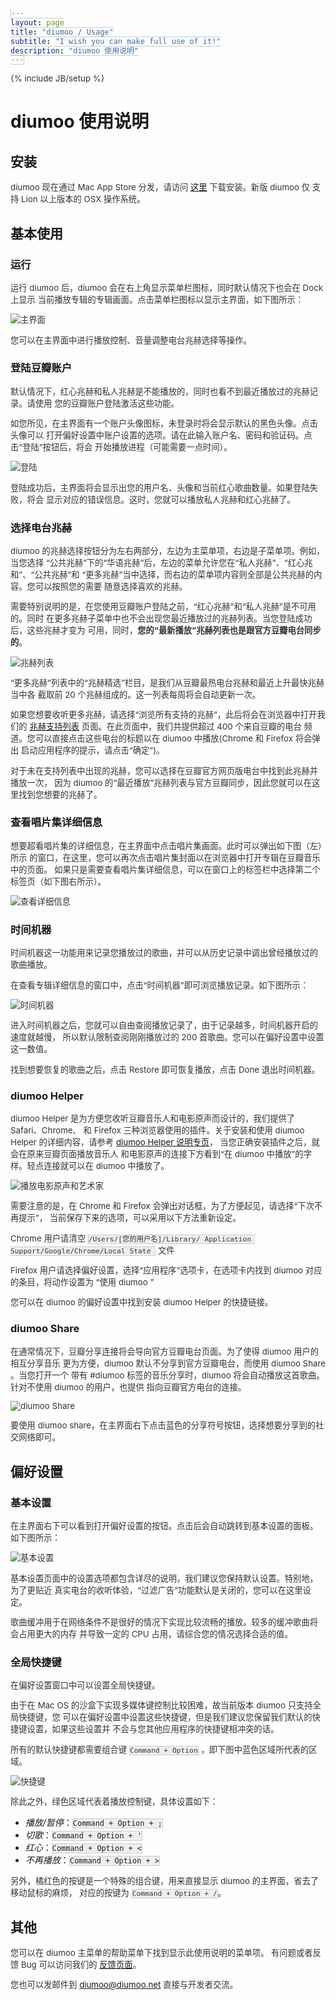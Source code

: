 ```yaml
---
layout: page
title: "diumoo / Usage"
subtitle: "I wish you can make full use of it!"
description: "diumoo 使用说明"
---
```

{% include JB/setup %}
<style type="text/css">
p{font-size:0.95em;color:#333;}
code{border:solid 1px #ccc;background:#eee;}
</style>

# diumoo 使用说明

## 安装

diumoo 现在通过 Mac App Store 分发，请访问 [这里](http://url) 下载安装。新版 diumoo 仅
支持 Lion 以上版本的 OSX 操作系统。

## 基本使用

### 运行

运行 diumoo 后，diumoo 会在右上角显示菜单栏图标，同时默认情况下也会在 Dock 上显示
当前播放专辑的专辑画面。点击菜单栏图标以显示主界面，如下图所示：

![主界面](/static/usage/screenshot.png)

您可以在主界面中进行播放控制、音量调整电台兆赫选择等操作。

### 登陆豆瓣账户

默认情况下，红心兆赫和私人兆赫是不能播放的，同时也看不到最近播放过的兆赫记录。请使用
您的豆瓣账户登陆激活这些功能。

如您所见，在主界面有一个账户头像图标，未登录时将会显示默认的黑色头像。点击头像可以
打开偏好设置中账户设置的选项。请在此输入账户名、密码和验证码。点击“登陆”按钮后，将会
开始播放进程（可能需要一点时间）。

![登陆](/static/usage/login.png)

登陆成功后，主界面将会显示出您的用户名、头像和当前红心歌曲数量。如果登陆失败，将会
显示对应的错误信息。这时，您就可以播放私人兆赫和红心兆赫了。

### 选择电台兆赫

diumoo 的兆赫选择按钮分为左右两部分，左边为主菜单项，右边是子菜单项。例如，当您选择
“公共兆赫”下的“华语兆赫”后，左边的菜单允许您在“私人兆赫”、“红心兆和”、“公共兆赫”和
“更多兆赫”当中选择，而右边的菜单项内容则全部是公共兆赫的内容。您可以按照您的需要
随意选择喜欢的兆赫。

需要特别说明的是，在您使用豆瓣账户登陆之前，“红心兆赫”和“私人兆赫”是不可用的。同时
在更多兆赫子菜单中也不会出现您最近播放过的兆赫列表。当您登陆成功后，这些兆赫才变为
可用，同时，**您的“最新播放”兆赫列表也是跟官方豆瓣电台同步的**。

![兆赫列表](/static/usage/channels.png)

“更多兆赫”列表中的“兆赫精选”栏目，是我们从豆瓣最热电台兆赫和最近上升最快兆赫当中各
截取前 20 个兆赫组成的。这一列表每周将会自动更新一次。

如果您想要收听更多兆赫，请选择“浏览所有支持的兆赫”，此后将会在浏览器中打开我们的
[兆赫支持列表](/channels) 页面。在此页面中，我们共提供超过 400 个来自豆瓣的电台
频道。您可以直接点击这些电台的标题以在 diumoo 中播放(Chrome 和 Firefox 将会弹出
启动应用程序的提示，请点击“确定”)。

对于未在支持列表中出现的兆赫，您可以选择在豆瓣官方网页版电台中找到此兆赫并播放一次，
因为 diumoo 的“最近播放”兆赫列表与官方豆瓣同步，因此您就可以在这里找到您想要的兆赫了。

### 查看唱片集详细信息

想要超看唱片集的详细信息，在主界面中点击唱片集画面。此时可以弹出如下图（左）所示
的窗口，在这里，您可以再次点击唱片集封面以在浏览器中打开专辑在豆瓣音乐中的页面。
如果只是需要查看唱片集详细信息，可以在窗口上的标签栏中选择第二个标签页（如下图右所示）。

![查看详细信息](/static/usage/showdetail.png)

### 时间机器

时间机器这一功能用来记录您播放过的歌曲，并可以从历史记录中调出曾经播放过的歌曲播放。


在查看专辑详细信息的窗口中，点击“时间机器”即可浏览播放记录。如下图所示：

![时间机器](/static/usage/timemachine.png)

进入时间机器之后，您就可以自由查阅播放记录了，由于记录越多，时间机器开启的速度就越慢，
所以默认限制查阅刚刚播放过的 200 首歌曲。您可以在偏好设置中设置这一数值。

找到想要恢复的歌曲之后，点击 Restore 即可恢复播放，点击 Done 退出时间机器。

### diumoo Helper

diumoo Helper 是为方便您收听豆瓣音乐人和电影原声而设计的，我们提供了 Safari、Chrome、
和 Firefox 三种浏览器使用的插件。关于安装和使用 diumoo Helper 的详细内容，请参考
[diumoo Helper 说明专页](/extensions)， 当您正确安装插件之后，就会在原来豆瓣页面播放音乐人
和电影原声的连接下方看到“在 diumoo 中播放”的字样。轻点连接就可以在 diumoo 中播放了。

![播放电影原声和艺术家](/static/usage/play_soundtrack_and_artist.png)

需要注意的是，在 Chrome 和 Firefox 会弹出对话框，为了方便起见，请选择“下次不再提示”，
当前保存下来的选项，可以采用以下方法重新设定。

Chrome 用户请清空
``/Users/[您的用户名]/Library/ Application Support/Google/Chrome/Local State `` 文件

Firefox 用户请选择偏好设置，选择“应用程序”选项卡，在选项卡内找到 diumoo 对应的条目，将动作设置为
“使用 diumoo ”

您可以在 diumoo 的偏好设置中找到安装 diumoo Helper 的快捷链接。

### diumoo Share

在通常情况下，豆瓣分享连接将会导向官方豆瓣电台页面。为了使得 diumoo 用户的相互分享音乐
更为方便，diumoo 默认不分享到官方豆瓣电台，而使用 diumoo Share 。当您打开一个 带有 
\#diumoo 标签的音乐分享时，diumoo 将会自动播放这首歌曲。针对不使用 diumoo 的用户，也提供
指向豆瓣官方电台的连接。

![diumoo Share](/static/usage/diumoo_share.png)

要使用 diumoo share，在主界面右下点击蓝色的分享符号按钮，选择想要分享到的社交网络即可。

## 偏好设置

### 基本设置

在主界面右下可以看到打开偏好设置的按钮。点击后会自动跳转到基本设置的面板。如下图所示：

![基本设置](/static/usage/basic_settings.png)

基本设置页面中的设置选项都包含详尽的说明，我们建议您保持默认设置。特别地，为了更贴近
真实电台的收听体验，“过滤广告”功能默认是关闭的，您可以在这里设定。

歌曲缓冲用于在网络条件不是很好的情况下实现比较流畅的播放。较多的缓冲歌曲将会占用更大的内存
并导致一定的 CPU 占用，请综合您的情况选择合适的值。

### 全局快捷键

在偏好设置窗口中可以设置全局快捷键。

由于在 Mac OS 的沙盒下实现多媒体键控制比较困难，故当前版本 diumoo 只支持全局快捷键，您
可以在偏好设置中设置这些快捷键，但是我们建议您保留我们默认的快捷键设置，如果这些设置并
不会与您其他应用程序的快捷键相冲突的话。

所有的默认快捷键都需要组合键 ``Command + Option`` ，即下图中蓝色区域所代表的区域。

![快捷键](/static/usage/shortcuts.png)

除此之外，绿色区域代表着播放控制键，具体设置如下：

+ _播放/暂停_：``Command + Option + ;`` 
+ _切歌_：``Command + Option + '``
+ _红心_：``Command + Option + <`` 
+ _不再播放_：``Command + Option + >``

另外，橘红色的按键是一个特殊的组合键，用来直接显示 diumoo 的主界面，省去了移动鼠标的麻烦，
对应的按键为 ``Command + Option + /``。

## 其他

您可以在 diumoo 主菜单的帮助菜单下找到显示此使用说明的菜单项。
有问题或者反馈 Bug 可以访问我们的 [反馈页面](/report)。

您也可以发邮件到 [diumoo@diumoo.net](mailto:diumoo@diumoo.net) 直接与开发者交流。

